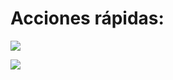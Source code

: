 # Acciones rápidas:
[![](https://img.shields.io/badge/Crear-Presupuesto-blueviolet?style=for-the-badge)](https://github.com/Tilation/wedfrgthyj/issues/new?assignees=&labels=presupuesto&template=bug.yaml&title=Presupuesto%3A+)

[![](https://img.shields.io/badge/Crear-Desarrollo-green?style=for-the-badge)](https://github.com/Tilation/wedfrgthyj/issues/new?assignees=&labels=presupuesto&template=bug.yaml&title=Presupuesto%3A+)
